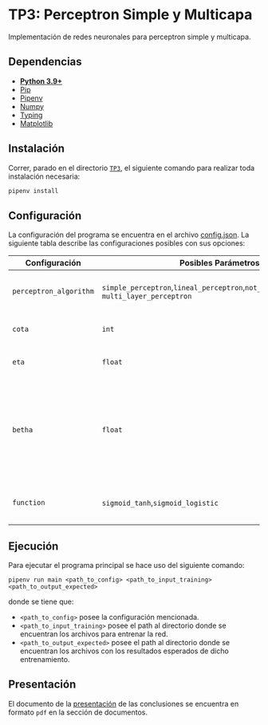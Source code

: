 # TP3: Perceptron Simple y Multicapa
Implementación de redes neuronales para perceptron simple y multicapa. 

## Dependencias

* **[Python 3.9+](https://www.python.org/downloads/)**
* [Pip](https://pip.pypa.io/en/stable/installation/)
* [Pipenv](https://pipenv.pypa.io/en/latest/)
* [Numpy](https://numpy.org/install/)
* [Typing](https://pypi.org/project/typing/)
* [Matplotlib](https://pypi.org/project/matplotlib/)

## Instalación
Correr, parado en el directorio [`TP3`](/TP3), el siguiente comando para realizar toda instalación necesaria:
```sh
pipenv install
```

## Configuración

La configuración del programa se encuentra en el archivo [config.json](/TP3/resources/config.json). La siguiente tabla
describe las configuraciones posibles con sus opciones:

| Configuración          | Posibles Parámetros                                                                        | Descripción                                                                                           | 
|------------------------|--------------------------------------------------------------------------------------------|-------------------------------------------------------------------------------------------------------|
| `perceptron_algorithm` | `simple_perceptron`,`lineal_perceptron`,`not_linear_perceptron`,y `multi_layer_perceptron` | Algoritmo de perceptron a utilizar.                                                                   |
| `cota`                 | `int`                                                                                      | Cantidad de iteraciones máximas                                                                       |
| `eta`                  | `float`                                                                                    | Factor para modificar W (η).                                                                          |
| `betha`                | `float`                                                                                    | Valor por el cual se multiplica parámetro de función sigmoidea. Solo sirve para perceptron no lineal. |
| `function`             | `sigmoid_tanh`,`sigmoid_logistic`                                                          | Función `g()` a utilizar en estado activación.                                                        |

## Ejecución

Para ejecutar el programa principal se hace uso del siguiente comando:

```shell
pipenv run main <path_to_config> <path_to_input_training> <path_to_output_expected>
```
donde se tiene que:
* `<path_to_config>` posee la configuración mencionada.
* `<path_to_input_training>` posee el path al directorio donde se encuentran los archivos para entrenar la red.
* `<path_to_output_expected>` posee el path al directorio donde se encuentran los archivos con los resultados esperados de dicho entrenamiento.

## Presentación

El documento de la [presentación](/TP3/docs/TP3-Presentación-Grupo7.pdf) de las conclusiones se encuentra en
formato `pdf` en la sección de documentos.